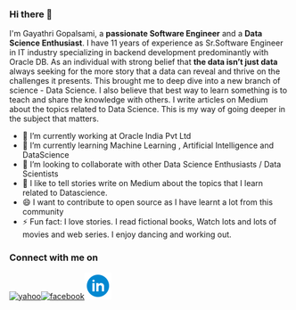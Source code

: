 ### Hi there 👋

I'm Gayathri Gopalsami, a **passionate Software Engineer** and a **Data Science Enthusiast**. I have 11 years of experience as Sr.Software Engineer in IT industry specializing in backend development predominantly with Oracle DB.
As an individual with strong belief that **the data isn’t just data** always seeking for the more story that a data can reveal and thrive on the challenges it presents. This brought me to deep dive into a new branch of science - Data Science. 
I also believe that best way to learn something is to teach and share the knowledge with others. I write articles on Medium about the topics related to Data Science. This is my way of going deeper in the subject that matters.   
 

- 🔭 I’m currently working at Oracle India Pvt Ltd
- 🌱 I’m currently learning Machine Learning , Artificial Intelligence and DataScience
- 👯 I’m looking to collaborate with other Data Science Enthusiasts / Data Scientists
- 💬 I like to tell stories write on Medium about the topics that I learn related to Datascience.
- 😄 I want to contribute to open source as I have learnt a lot from this community
- ⚡ Fun fact: I love stories. I read fictional books, Watch lots and lots of movies and web series. I enjoy dancing and working out.


### Connect with me on

[![yahoo](https://raw.githubusercontent.com/gayathrig21/gayathrig21/main/icons/yahoo-icon-8815-Windows.ico)][1][![facebook](https://cloud.githubusercontent.com/assets/17016297/18839836/0a06deb4-83d2-11e6-8078-1d0974af0f63.png)][2][![linkedin](https://github.com/gayathrig21/gayathrig21/blob/main/icons/icons8-linkedin-circled-48.png)][3]

[1]: gayathri_g21@yahoo.com
[2]: https://www.linkedin.com/in/gayathri-g-40054964/
[3]: https://www.facebook.com/your_contact_info


